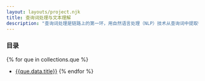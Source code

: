 ```yaml
---
layout: layouts/project.njk
title: 查询词处理与文本理解
description: "查询词处理是链路上的第一环，用自然语言处理（NLP）技术从查询词中提取很多信息，共链路下游的召回和排序使用。"
---
```

### 目录
{% for que in collections.que %}
- [{{que.data.title}}]({{que.url}})
{% endfor %}